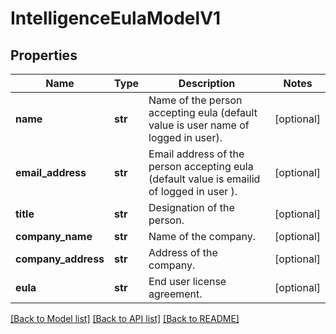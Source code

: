# IntelligenceEulaModelV1

## Properties
Name | Type | Description | Notes
------------ | ------------- | ------------- | -------------
**name** | **str** | Name of the person accepting eula (default value is user name of logged in user). | [optional] 
**email_address** | **str** | Email address of the person accepting eula (default value is emailid of logged in user ). | [optional] 
**title** | **str** | Designation of the person. | [optional] 
**company_name** | **str** | Name of the company. | [optional] 
**company_address** | **str** | Address of the company. | [optional] 
**eula** | **str** | End user license agreement. | [optional] 

[[Back to Model list]](../README.md#documentation-for-models) [[Back to API list]](../README.md#documentation-for-api-endpoints) [[Back to README]](../README.md)


